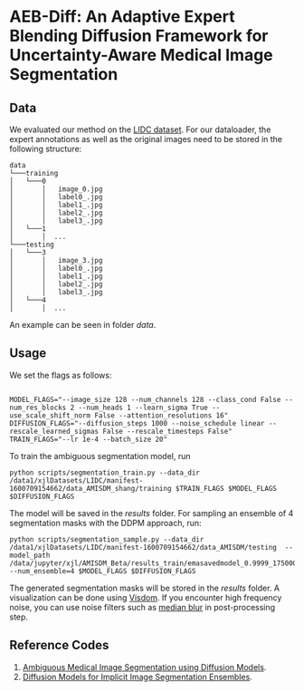 # AEB-Diff: An Adaptive Expert Blending Diffusion Framework for Uncertainty-Aware Medical Image Segmentation

## Data

We evaluated our method on the [LIDC dataset](https://www.cancerimagingarchive.net/collection/lidc-idri/).
For our dataloader, the expert annotations as well as the original images need to be stored in the following structure:

```
data
└───training
│   └───0
│       │   image_0.jpg
│       │   label0_.jpg
│       │   label1_.jpg
│       │   label2_.jpg
│       │   label3_.jpg
│   └───1
│       │  ...
└───testing
│   └───3
│       │   image_3.jpg
│       │   label0_.jpg
│       │   label1_.jpg
│       │   label2_.jpg
│       │   label3_.jpg
│   └───4
│       │  ...

```
An example can be seen in folder *data*.

## Usage

We set the flags as follows:

```

MODEL_FLAGS="--image_size 128 --num_channels 128 --class_cond False --num_res_blocks 2 --num_heads 1 --learn_sigma True --use_scale_shift_norm False --attention_resolutions 16"
DIFFUSION_FLAGS="--diffusion_steps 1000 --noise_schedule linear --rescale_learned_sigmas False --rescale_timesteps False"
TRAIN_FLAGS="--lr 1e-4 --batch_size 20"

```
To train the ambiguous segmentation model, run

```
python scripts/segmentation_train.py --data_dir /data1/xjlDatasets/LIDC/manifest-1600709154662/data_AMISDM_shang/training $TRAIN_FLAGS $MODEL_FLAGS $DIFFUSION_FLAGS
```
The model will be saved in the *results* folder.
For sampling an ensemble of 4 segmentation masks with the DDPM approach, run:

```
python scripts/segmentation_sample.py --data_dir /data1/xjlDatasets/LIDC/manifest-1600709154662/data_AMISDM/testing  --model_path /data/jupyter/xjl/AMISDM_Beta/results_train/emasavedmodel_0.9999_175000.pt --num_ensemble=4 $MODEL_FLAGS $DIFFUSION_FLAGS
```
The generated segmentation masks will be stored in the *results* folder. A visualization can be done using [Visdom](https://github.com/fossasia/visdom). If you encounter high frequency noise, you can use noise filters such as [median blur](https://www.tutorialspoint.com/opencv/opencv_median_blur.htm) in post-processing step.

## Reference Codes

1. [Ambiguous Medical Image Segmentation using Diffusion Models](https://github.com/aimansnigdha/Ambiguous-Medical-Image-Segmentation-using-Diffusion-Models).
2. [Diffusion Models for Implicit Image Segmentation Ensembles](https://github.com/JuliaWolleb/Diffusion-based-Segmentation).
